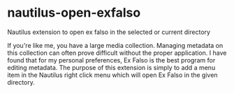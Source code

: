 nautilus-open-exfalso
=====================

Nautilus extension to open ex falso in the selected or current directory

If you're like me, you have a large media collection. Managing metadata on this collection can often prove difficult without the proper application. I have found that for my personal preferences, Ex Falso is the best program for editing metadata.  The purpose of this extension is simply to add a menu item in the Nautilus right click menu which will open Ex Falso in the given directory.
